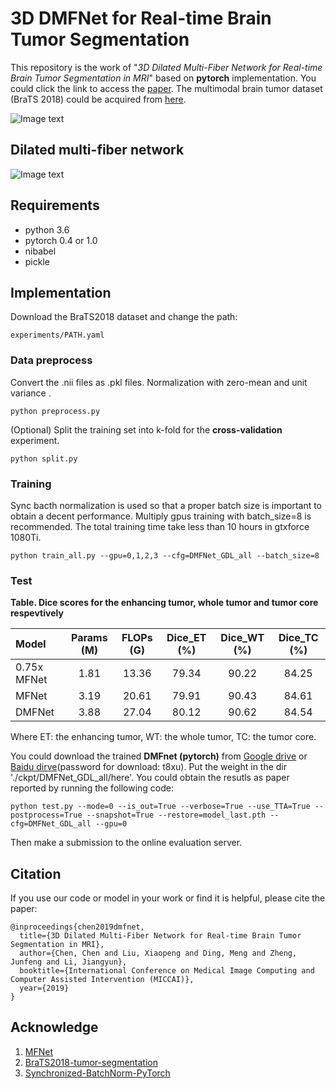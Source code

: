 # 3D DMFNet for Real-time Brain Tumor Segmentation

This repository is the work of "_3D Dilated Multi-Fiber Network for Real-time Brain Tumor Segmentation in MRI_" based on **pytorch** implementation. You could click the link to access the [paper](https://arxiv.org/pdf/1904.03355.pdf). The multimodal brain tumor dataset (BraTS 2018) could be acquired from [here](https://www.med.upenn.edu/sbia/brats2018.html).

![Image text](https://github.com/China-LiuXiaopeng/BraTS-DMFNet/blob/master/fig/affiliation.png)

## Dilated multi-fiber network

![Image text](https://github.com/China-LiuXiaopeng/BraTS-DMFNet/blob/master/fig/Architecture.jpg)

## Requirements
* python 3.6
* pytorch 0.4 or 1.0
* nibabel
* pickle 

## Implementation

Download the BraTS2018 dataset and change the path:

```
experiments/PATH.yaml
```

### Data preprocess
Convert the .nii files as .pkl files. Normalization with zero-mean and unit variance . 

```
python preprocess.py
```

(Optional) Split the training set into k-fold for the **cross-validation** experiment.

```
python split.py
```

### Training

Sync bacth normalization is used so that a proper batch size is important to obtain a decent performance. Multiply gpus training with batch_size=8 is recommended. The total training time take less than 10 hours in gtxforce 1080Ti.

```
python train_all.py --gpu=0,1,2,3 --cfg=DMFNet_GDL_all --batch_size=8
```

### Test

**Table. Dice scores for the enhancing tumor, whole tumor and tumor core respevtively** 

| Model         | Params (M) | FLOPs (G) | Dice_ET (%) | Dice_WT (%) | Dice_TC (%) | 
| :-------------|:----------:|:----------:|:-----------:|:-----------:|:-----------:|
| 0.75x MFNet   | 1.81 | 13.36 | 79.34 | 90.22 | 84.25 | 
| MFNet         | 3.19 | 20.61 | 79.91 | 90.43 | 84.61 | 
| DMFNet        | 3.88 | 27.04 | 80.12 | 90.62 | 84.54 |

Where ET: the enhancing tumor, WT: the whole tumor, TC: the tumor core.

You could download the trained **DMFnet (pytorch)** from [Google drive](https://drive.google.com/open?id=17C-rbNQZtBoCH1Dgu3wYJQm8N0_DbdxH) or [Baidu dirve](https://pan.baidu.com/s/1dRyo9ZvisZvAwO4TVen2Pg)(password for download: t8xu). Put the weight in the dir './ckpt/DMFNet_GDL_all/here'. You could obtain the resutls as paper reported by running the following code:

```
python test.py --mode=0 --is_out=True --verbose=True --use_TTA=True --postprocess=True --snapshot=True --restore=model_last.pth --cfg=DMFNet_GDL_all --gpu=0
```
Then make a submission to the online evaluation server.

## Citation

If you use our code or model in your work or find it is helpful, please cite the paper:
```
@inproceedings{chen2019dmfnet,
  title={3D Dilated Multi-Fiber Network for Real-time Brain Tumor Segmentation in MRI},
  author={Chen, Chen and Liu, Xiaopeng and Ding, Meng and Zheng, Junfeng and Li, Jiangyun},
  booktitle={International Conference on Medical Image Computing and Computer Assisted Intervention (MICCAI)},
  year={2019}
}
```

## Acknowledge

1. [MFNet](https://github.com/cypw/PyTorch-MFNet)
2. [BraTS2018-tumor-segmentation](https://github.com/ieee820/BraTS2018-tumor-segmentation)
3. [Synchronized-BatchNorm-PyTorch](https://github.com/vacancy/Synchronized-BatchNorm-PyTorch)
